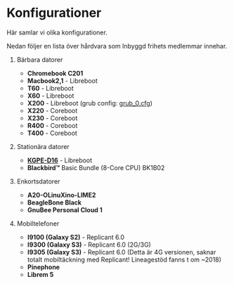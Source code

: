 # Konfigurationer

Här samlar vi olika konfigurationer.

Nedan följer en lista över hårdvara som Inbyggd frihets medlemmar innehar.

 1. Bärbara datorer
     * **Chromebook C201**
     * **Macbook2,1** - Libreboot
     * **T60** - Libreboot
     * **X60** - Libreboot
     * **X200** - Libreboot (grub config: [grub_0.cfg](resources/grub_x200_2019.cfg))
     * **X220** - Coreboot
     * **X230** - Coreboot
     * **R400** - Coreboot
     * **T400** - Coreboot

 2. Stationära datorer
     * [**KGPE-D16**](guider.md#our-tested-systems) - Libreboot
     * **Blackbird™** Basic Bundle (8-Core CPU) BK1B02


 3. Enkortsdatorer
     * **A20-OLinuXino-LIME2**
     * **BeagleBone Black**
     * **GnuBee Personal Cloud 1**

 4. Mobiltelefoner
     * **I9100 (Galaxy S2)** - Replicant 6.0
     * **I9300 (Galaxy S3)** - Replicant 6.0 (2G/3G)
     * **I9305 (Galaxy S3)** - Replicant 6.0 (Detta är 4G versionen, saknar totalt mobiltäckning med Replicant! Lineagestöd fanns t om ~2018)
     * **Pinephone**
     * **Librem 5**
